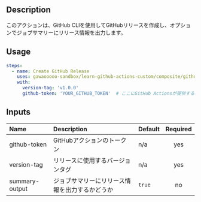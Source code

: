 

<!-- actdocs start -->

## Description

このアクションは、GitHub CLIを使用してGitHubリリースを作成し、オプションでジョブサマリーにリリース情報を出力します。

## Usage

```yaml
steps:
  - name: Create GitHub Release
    uses: gawaooooo-sandbox/learn-github-actions-custom/composite/github-release-with-summary@v0 # This is the version of the action
    with:
      version-tag: 'v1.0.0'
      github-token: 'YOUR_GITHUB_TOKEN'  # ここにGitHub Actionsが提供するデフォルトのトークンを指定
```

## Inputs

| Name | Description | Default | Required |
| :--- | :---------- | :------ | :------: |
| github-token | GitHubアクションのトークン | n/a | yes |
| version-tag | リリースに使用するバージョンタグ | n/a | yes |
| summary-output | ジョブサマリーにリリース情報を出力するかどうか | `true` | no |

<!-- actdocs end -->


